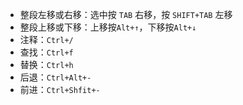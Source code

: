 - 整段左移或右移：选中按 `TAB` 右移，按 `SHIFT+TAB` 左移
- 整段上移或下移：上移按`Alt+↑`，下移按`Alt+↓`
- 注释：`Ctrl+/`
- 查找：`Ctrl+f`
- 替换：`Ctrl+h`
- 后退：`Ctrl+Alt+-`
- 前进：`Ctrl+Shfit+-`
